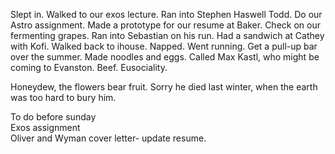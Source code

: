 Slept in. Walked to our exos lecture. Ran into Stephen Haswell Todd. Do our Astro assignment. Made a prototype for our resume at Baker. Check on our fermenting grapes. Ran into Sebastian on his run. Had a sandwich at Cathey with Kofi. Walked back to ihouse. Napped. Went running. Get a pull-up bar over the summer. Made noodles and eggs. Called Max Kastl, who might be coming to Evanston. Beef. Eusociality. 

Honeydew, the flowers bear fruit. Sorry he died last winter, when the earth was too hard to bury him. 

To do before sunday  
Exos assignment  
Oliver and Wyman cover letter- update resume.
